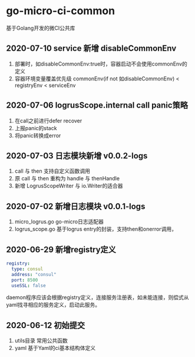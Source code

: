 # go-micro-ci-common
基于Golang开发的微CI公共库

## 2020-07-10 service 新增 disableCommonEnv
1. 部署时，如disableCommonEnv:true时，容器启动不会使用commonEnv的定义
2. 容器环境变量覆盖优先级 commonEnv(if not 如disableCommonEnv) < registryEnv < serviceEnv

## 2020-07-06 logrusScope.internal call panic策略
1. 在call之前进行defer recover
2. 上报panic的stack
3. 将panic转换成error

## 2020-07-03 日志模块新增 v0.0.2-logs
1. call 与 then 支持自定义函数调用
2. 原 call 与 then 重构为 handle 与 thenHandle
3. 新增 LogrusScopeWriter 与 io.Writer的适合器

## 2020-07-02 新增日志模块 v0.0.1-logs
1. micro_logrus.go go-micro日志适配器
2. logrus_scope.go 基于logrus entry的封装，支持then和onerror调用，

## 2020-06-29 新增registry定义
```yaml
registry:
  type: consul
  address: "consul"
  port: 8500
  useSSL: false
```
daemon程序应该会根据registry定义，连接服务注册表，如未能连接，则偿式从yaml找寻相应的服务定义，启动此服务。
## 2020-06-12 初始提交
1. utils目录 常用公共函数
2. yaml 基于Yaml的ci基本结构体定义

